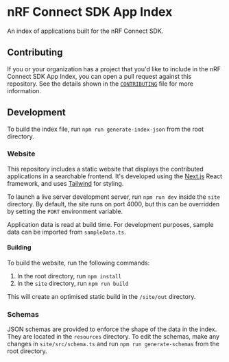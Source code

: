 # nRF Connect SDK App Index

An index of applications built for the nRF Connect SDK.

## Contributing

If you or your organization has a project that you'd like to include in the nRF Connect SDK App Index, you can open a pull request against this repository. See the details shown in the [`CONTRIBUTING`](.github/CONTRIBUTING) file for more information.

## Development

To build the index file, run `npm run generate-index-json` from the root directory.

### Website

This repository includes a static website that displays the contributed applications in a searchable frontend. It's developed using the [Next.js](https://nextjs.org/) React framework, and uses [Tailwind](https://tailwindcss.com/) for styling.

To launch a live server development server, run `npm run dev` inside the `site` directory. By default, the site runs on port 4000, but this can be overridden by setting the `PORT` environment variable.

Application data is read at build time. For development purposes, sample data can be imported from `sampleData.ts`.

#### Building

To build the website, run the following commands:

1. In the root directory, run `npm install`
2. In the `site` directory, run `npm run build`

This will create an optimised static build in the `/site/out` directory.

### Schemas

JSON schemas are provided to enforce the shape of the data in the index. They are located in the `resources` directory. To edit the schemas, make any changes in `site/src/schema.ts` and run `npm run generate-schemas` from the root directory.
